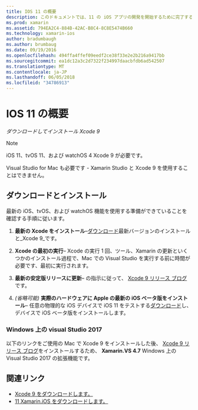 ```yaml
---
title: IOS 11 の概要
description: このドキュメントでは、11 の iOS アプリの開発を開始するために完了する必要がありますのある手順について説明します。 これには、Xcode をダウンロードおよび Visual Studio 2017 を更新する方法について説明します。
ms.prod: xamarin
ms.assetid: 794EA2C4-884B-42AC-B8C4-8C8E5474B660
ms.technology: xamarin-ios
author: bradumbaugh
ms.author: brumbaug
ms.date: 09/19/2016
ms.openlocfilehash: 494ffa4ffef09eedf2ce38f33e2e2b216a9417bb
ms.sourcegitcommit: ea1dc12a3c2d7322f234997daacbfdb6ad542507
ms.translationtype: MT
ms.contentlocale: ja-JP
ms.lasthandoff: 06/05/2018
ms.locfileid: "34786913"
---
```

# <a name="getting-started-with-ios-11"></a>IOS 11 の概要

_ダウンロードしてインストール Xcode 9_

> [!NOTE]
> iOS 11、tvOS 11、および watchOS 4 Xcode 9 が必要です。
>
> Visual Studio for Mac も必要です - Xamarin Studio と Xcode 9 を使用することはできません。

## <a name="download-and-install"></a>ダウンロードとインストール

最新の iOS、tvOS、および watchOS 機能を使用する準備ができていることを確認する手順に従います。

1. **最新の Xcode をインストール**–[ダウンロード](https://developer.apple.com/download/)最新バージョンのインストールと_Xcode 9_です。

2. **Xcode の最初の実行**– Xcode の実行 1 回、ツール、Xamarin の更新といくつかのインストール過程で、Mac での Visual Studio を実行する前に時間が必要です、最初に実行されます。

3. **最新の安定版リリースに更新**– の指示に従って、 [Xcode 9 リリース ブログ](https://releases.xamarin.com/stable-release-15-3-5-with-xcode-9-support/)です。

4. _(省略可能)_ **実際のハードウェアに Apple の最新の iOS ベータ版をインストール**– 任意の物理的な iOS デバイスで iOS 11 をテストする[ダウンロード](https://developer.apple.com/download/)し、デバイスで iOS ベータ版をインストールします。


### <a name="visual-studio-2017-on-windows"></a>Windows 上の visual Studio 2017

以下のリンクをご使用の Mac で Xcode 9 をインストールした後、 [Xcode 9 リリース ブログ](https://releases.xamarin.com/stable-release-15-3-5-with-xcode-9-support/)をインストールするため、 **Xamarin.VS 4.7** Windows 上の Visual Studio 2017 の拡張機能です。


## <a name="related-links"></a>関連リンク

- [Xcode 9 をダウンロードします。](https://developer.apple.com/download/)
- [11 Xamarin.iOS をダウンロードします。](https://releases.xamarin.com/stable-release-15-3-5-with-xcode-9-support/)
